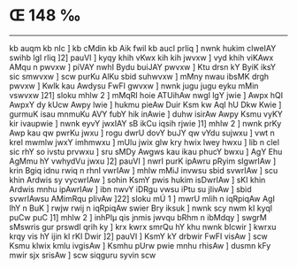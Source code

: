 # Œ 148 ‰
---
kb auqm kb nIc ] kb cMdin kb Aik fwil kb aucI prIiq ] nwnk
hukim clweIAY swihb lgI rIiq ]2] pauVI ] kyqy khih vKwx kih kih
jwvxw ] vyd khih viKAwx AMqu n pwvxw ] piVAY nwhI Bydu buiJAY pwvxw
] Ktu drsn kY ByiK iksY sic smwvxw ] scw purKu AlKu sbid suhwvxw ]
mMny nwau ibsMK drgh pwvxw ] Kwlk kau Awdysu FwFI gwvxw ] nwnk jugu
jugu eyku mMin vswvxw ]21] sloku mhlw 2 ] mMqRI hoie ATUihAw nwgI lgY
jwie ] Awpx hQI AwpxY dy kUcw Awpy lwie ] hukmu pieAw Duir Ksm kw
AqI hU Dkw Kwie ] gurmuK isau mnmuKu AVY fubY hik inAwie ] duhw
isirAw Awpy Ksmu vyKY kir ivaupwie ] nwnk eyvY jwxIAY sB ikCu iqsih
rjwie ]1] mhlw 2 ] nwnk prKy Awp kau qw pwrKu jwxu ] rogu dwrU dovY
buJY qw vYdu sujwxu ] vwt n kreI mwmlw jwxY imhmwxu ] mUlu jwix glw kry
hwix lwey hwxu ] lib n cleI sic rhY so ivstu prvwxu ] sru sMDy Awgws
kau ikau phucY bwxu ] AgY Ehu AgMmu hY vwhydVu jwxu ]2] pauVI ] nwrI
purK ipAwru pRyim sIgwrIAw ] krin Bgiq idnu rwiq n rhnI vwrIAw ]
mhlw mMiJ invwsu sbid svwrIAw ] scu khin Ardwis sy vycwrIAw ]
sohin KsmY pwis hukim isDwrIAw ] sKI khin Ardwis mnhu ipAwrIAw ]
ibn nwvY iDRgu vwsu iPtu su jIivAw ] sbid svwrIAwsu AMimRqu pIivAw
]22] sloku mÚ 1 ] mwrU mIih n iqRpiqAw AgI lhY n BuK ] rwjw rwij n
iqRpiqAw swier Bry iksuk ] nwnk scy nwm kI kyqI puCw puC ]1] mhlw
2 ] inhPlµ qis jnmis jwvqu bRhm n ibMdqy ] swgrM sMswris gur
prswdI qrih ky ] krx kwrx smrQu hY khu nwnk bIcwir ] kwrxu krqy
vis hY ijin kl rKI Dwir ]2] pauVI ] KsmY kY drbwir FwFI visAw ]
scw Ksmu klwix kmlu ivgisAw ] Ksmhu pUrw pwie mnhu rhisAw ]
dusmn kFy mwir sjx srisAw ] scw siqguru syvin scw
####
